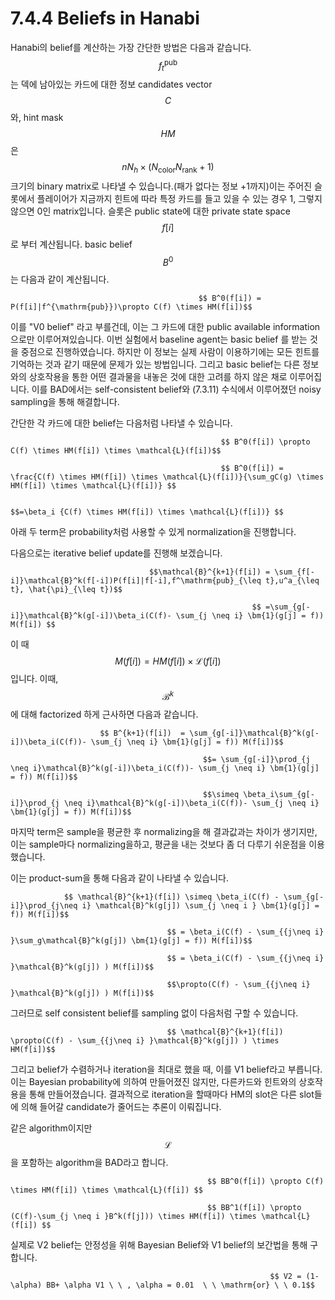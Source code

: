 # 7.4.4 Beliefs in Hanabi

Hanabi의 belief를 계산하는 가장 간단한 방법은 다음과 같습니다. $$f^{\mathrm{pub}}_{t}$$는 덱에 남아있는 카드에 대한 정보 candidates vector $$ C$$와, hint mask $$ HM$$은 $$ nN_h \times (N_{\mathrm{color}}N_{\mathrm{rank}}+1)$$ 크기의 binary matrix로 나타낼 수 있습니다.\(패가 없다는 정보 +1까지\)이는 주어진 슬롯에서 플레이어가 지금까지 힌트에 따라 특정 카드를 들고 있을 수 있는 경우 1, 그렇지 않으면 0인 matrix입니다. 슬롯은 public state에 대한 private state space $$f[i]$$로 부터 계산됩니다. basic belief $$B^0$$는 다음과 같이 계산됩니다.

                                              $$ B^0(f[i]) = P(f[i]|f^{\mathrm{pub}})\propto C(f) \times HM(f[i])$$

이를 "V0 belief" 라고 부를건데, 이는 그 카드에 대한 public available information으로만 이루어져있습니다.  이번 실험에서 baseline agent는 basic belief 를 받는 것을 중점으로 진행하였습니다. 하지만 이 정보는 실제 사람이 이용하기에는 모든 힌트를 기억하는 것과 같기 때문에 문제가 있는 방법입니다. 그리고 basic belief는 다른 정보와의 상호작용을 통한 어떤 결과물을 내놓은 것에 대한 고려를 하지 않은 채로 이루어집니다. 이를 BAD에서는 self-consistent belief와 \(7.3.11\) 수식에서 이루어졌던 noisy sampling을 통해 해결합니다.

 간단한 각 카드에 대한 belief는 다음처럼 나타낼 수 있습니다.

                                                   $$ B^0(f[i]) \propto C(f) \times HM(f[i]) \times \mathcal{L}(f[i])$$

                                                   $$ B^0(f[i]) = \frac{C(f) \times HM(f[i]) \times \mathcal{L}(f[i])}{\sum_gC(g) \times HM(f[i]) \times \mathcal{L}(f[i])} $$

                                                                     $$=\beta_i {C(f) \times HM(f[i]) \times \mathcal{L}(f[i])} $$

 아래 두 term은 probability처럼 사용할 수 있게 normalization을 진행합니다. 

 다음으로는 iterative belief update를 진행해 보겠습니다. 

                                   $$\mathcal{B}^{k+1}(f[i]) = \sum_{f[-i]}\mathcal{B}^k(f[-i])P(f[i]|f[-i],f^\mathrm{pub}_{\leq t},u^a_{\leq t}, \hat{\pi}_{\leq t})$$

                                                          $$ =\sum_{g[-i]}\mathcal{B}^k(g[-i])\beta_i(C(f)- \sum_{j \neq i} \bm{1}(g[j] = f)) M(f[i]) $$

 이 때 $$ M(f[i]) = HM(f[i]) \times \mathcal{L}(f[i])$$입니다. 이때, $$\mathcal{B}^k$$에 대해 factorized 하게 근사하면 다음과 같습니다.

                        $$ B^{k+1}(f[i])  = \sum_{g[-i]}\mathcal{B}^k(g[-i])\beta_i(C(f))- \sum_{j \neq i} \bm{1}(g[j] = f)) M(f[i])$$

                                               $$= \sum_{g[-i]}\prod_{j \neq i}\mathcal{B}^k(g[-i])\beta_i(C(f))- \sum_{j \neq i} \bm{1}(g[j] = f)) M(f[i])$$

                                               $$\simeq \beta_i\sum_{g[-i]}\prod_{j \neq i}\mathcal{B}^k(g[-i])\beta_i(C(f))- \sum_{j \neq i} \bm{1}(g[j] = f)) M(f[i])$$

 마지막 term은 sample을 평균한 후 normalizing을 해 결과값과는 차이가 생기지만, 이는 sample마다 normalizing을하고, 평균을 내는 것보다 좀 더 다루기 쉬운점을 이용했습니다.

 이는 product-sum을 통해 다음과 같이 나타낼 수 있습니다.

                $$ \mathcal{B}^{k+1}(f[i]) \simeq \beta_i(C(f) - \sum_{g[-i]}\prod_{j\neq i} \mathcal{B}^k(g[j]) \sum_{j \neq i } \bm{1}(g[j] = f)) M(f[i])$$

                                       $$ = \beta_i(C(f) - \sum_{{j\neq i} }\sum_g\mathcal{B}^k(g[j]) \bm{1}(g[j] = f)) M(f[i])$$

                                       $$ = \beta_i(C(f) - \sum_{{j\neq i} }\mathcal{B}^k(g[j]) ) M(f[i])$$

                                       $$\propto(C(f) - \sum_{{j\neq i} }\mathcal{B}^k(g[j]) ) M(f[i])$$

 그러므로 self consistent belief를 sampling 없이 다음처럼 구할 수 있습니다.

                                       $$ \mathcal{B}^{k+1}(f[i]) \propto(C(f) - \sum_{{j\neq i} }\mathcal{B}^k(g[j]) ) \times HM(f[i])$$  

 그리고 belief가 수렴하거나 iteration을 최대로 했을 때, 이를 V1 belief라고 부릅니다. 이는 Bayesian probability에 의하여 만들어졌진 않지만, 다른카드와 힌트와의 상호작용을 통해 만들어졌습니다. 결과적으로  iteration을 할때마다 HM의 slot은 다른 slot들에 의해 들어갈 candidate가 줄어드는 추론이 이뤄집니다.

 같은 algorithm이지만 $$\mathcal{L}$$을 포함하는 algorithm을 BAD라고 합니다.

                                                $$ BB^0(f[i]) \propto C(f) \times HM(f[i]) \times \mathcal{L}(f[i]) $$

                                                $$ BB^1(f[i]) \propto (C(f)-\sum_{j \neq i }B^k(f[j])) \times HM(f[i]) \times \mathcal{L}(f[i]) $$

 실제로 V2 belief는 안정성을 위해 Bayesian Belief와 V1 belief의 보간법을 통해 구합니다.

                                                              $$ V2 = (1-\alpha) BB+ \alpha V1 \ \ , \alpha = 0.01  \ \ \mathrm{or} \ \ 0.1$$

